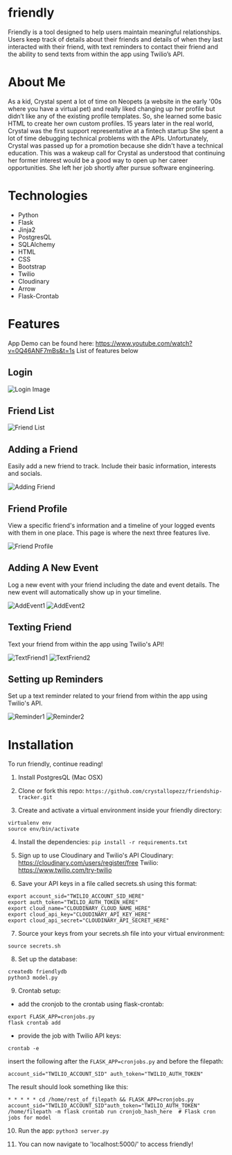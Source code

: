# friendly
Friendly is a tool designed to help users maintain meaningful relationships. Users keep track of details about their friends and details of when they last interacted with their friend, with text reminders to contact their friend and the ability to send texts from within the app using Twilio’s API.

# About Me
As a kid, Crystal spent a lot of time on Neopets (a website  in the early '00s where you have a virtual pet) and really liked changing up her profile but didn’t like any of the existing profile templates. So, she learned some basic HTML to create her own custom profiles. 15 years later in the real world, Crystal was the first support representative at a fintech startup  She spent a lot of time  debugging technical problems with the APIs. Unfortunately, Crystal was passed up for a promotion because she didn't have a technical education. 
This was a wakeup call for Crystal as understood that continuing her former interest would be a good way to open up her  career opportunities. She left her job shortly after pursue software engineering.

# Technologies
* Python
* Flask
* Jinja2
* PostgresQL
* SQLAlchemy
* HTML
* CSS
* Bootstrap
* Twilio
* Cloudinary
* Arrow
* Flask-Crontab

# Features
App Demo can be found here: https://www.youtube.com/watch?v=0Q46ANF7mBs&t=1s
List of features below

## Login
![Login Image](https://github.com/crystallopezz/friendship-tracker/blob/master/Login.png)

## Friend List
![Friend List](https://github.com/crystallopezz/friendship-tracker/blob/master/Friend%20List.png)

## Adding a Friend
Easily add a new friend to track. Include their basic information, interests and socials.

![Adding Friend](https://github.com/crystallopezz/friendship-tracker/blob/master/Add%20New%20Friend.png)

## Friend Profile
View a specific friend's information and a timeline of your logged events with them in one place. This page is where the next three features live.

![Friend Profile](https://github.com/crystallopezz/friendship-tracker/blob/master/Friend%20Profile.png)

## Adding A New Event
Log a new event with your friend including the date and event details. The new event will automatically show up in your timeline.

![AddEvent1](https://github.com/crystallopezz/friendship-tracker/blob/master/Add%20Event.png)
![AddEvent2](https://github.com/crystallopezz/friendship-tracker/blob/master/Add%20Event%202.png)

## Texting Friend
Text your friend from within the app using Twilio's API!

![TextFriend1](https://github.com/crystallopezz/friendship-tracker/blob/master/Send%20Text.png)
![TextFriend2](https://github.com/crystallopezz/friendship-tracker/blob/master/Send%20Text%202.png)

## Setting up Reminders
Set up a text reminder related to your friend from within the app using Twilio's API.

![Reminder1](https://github.com/crystallopezz/friendship-tracker/blob/master/Reminder%201.png)
![Reminder2](https://github.com/crystallopezz/friendship-tracker/blob/master/Reminder%202.png)


# Installation
To run friendly, continue reading!

1. Install PostgresQL (Mac OSX)

2. Clone or fork this repo: 
````https://github.com/crystallopezz/friendship-tracker.git````

3. Create and activate a virtual environment inside your friendly directory:
````
virtualenv env
source env/bin/activate
````

4. Install the dependencies: 
````pip install -r requirements.txt````

5. Sign up to use Cloudinary and Twilio's API
Cloudinary: https://cloudinary.com/users/register/free
Twilio: https://www.twilio.com/try-twilio

6. Save your API keys in a file called secrets.sh using this format:

````
export account_sid="TWILIO_ACCOUNT_SID_HERE"
export auth_token="TWILIO_AUTH_TOKEN_HERE"
export cloud_name="CLOUDINARY_CLOUD_NAME_HERE"
export cloud_api_key="CLOUDINARY_API_KEY_HERE"
export cloud_api_secret="CLOUDINARY_API_SECRET_HERE"
````

7. Source your keys from your secrets.sh file into your virtual environment:

````source secrets.sh````

8. Set up the database:

````
createdb friendlydb
python3 model.py
````

9. Crontab setup: 

* add the cronjob to the crontab using flask-crontab:
````
export FLASK_APP=cronjobs.py
flask crontab add
````

* provide the job with Twilio API keys: 
````
crontab -e
````
insert the following after the `FLASK_APP=cronjobs.py` and before the filepath: 
````
account_sid="TWILIO_ACCOUNT_SID" auth_token="TWILIO_AUTH_TOKEN"
````
The result should look something like this: 
````
* * * * * cd /home/rest_of_filepath && FLASK_APP=cronjobs.py account_sid="TWILIO_ACCOUNT_SID"auth_token="TWILIO_AUTH_TOKEN" /home/filepath -m flask crontab run cronjob_hash_here  # Flask cron jobs for model
````

10. Run the app: 
````python3 server.py````

11. You can now navigate to 'localhost:5000/' to access friendly!

